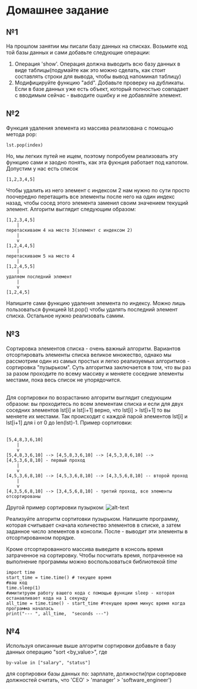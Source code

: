 # Домашнее задание
## №1
На прошлом занятии мы писали базу данных на списках. Возьмите код той базы данных и сами добавьте следующие операции:
1. Операция 'show'. Операция должна выводить всю базу данных в виде таблицы(подумайте как это можно сделать, как стоит составлять строки для вывода, чтобы вывод напоминал таблицу)
2. Модифицируйте функцию "add". Добавьте проверку на дубликаты. Если в базе данных уже есть объект, который полностью совпадает с вводимым сейчас - выводите ошибку и не добавляйте элемент. 


## №2 
Функция удаления элемента из массива реализована с помощью метода pop:

    lst.pop(index)
Но, мы легких путей не ищем, поэтому попробуем реализовать эту функцию сами и заодно понять, как эта фукнция работает под капотом. <br />
Допустим у нас есть список

    [1,2,3,4,5]
Чтобы удалить из него элемент с индексом 2 нам нужно по сути просто поочередно перетащить все элементы после него на один индекс назад, чтобы сосед этого элемента заменил своим значением текущий элемент. Алгоритм выглядит следующим образом:

    [1,2,3,4,5]
        |
    перетаскиваем 4 на место 3(элемент с индексом 2)
        |
        v
    [1,2,4,4,5]
        |
    перетаскиваем 5 на место 4
        |
    [1,2,4,5,5]
        |
    удаляем последний элемент
        |
        v
    [1,2,4,5]

Напишите сами функцию удаления элемента по индексу. Можно лишь пользоваться функцией lst.pop() чтобы
удалять последний элемент списка. Остальное нужно реализовать самим.



## №3
Сортировка элементов списка - очень важный алгоритм. Вариантов отсортировать элементы списка великое множество, однако мы рассмотрим один из самых простых и легко реализуемых алгоритмов - сортировка "пузырьком". Суть алгоритма заключается в том, что вы раз за разом проходите по всему массиву и меняете соседние элементы местами, пока весь список не упорядочится.<br /><br />

Для сортировки по возрастанию алгоритм выглядит следующим образом: вы проходитесь по всем элементам списка и если для двух соседних элементов lst[i] и lst[i+1] верно, что lst[i] > lst[i+1] то вы меняете их местами. Так происходит с каждой парой элементов lst[i] и lst[i+1] для i от 0 до len(lst)-1. Пример сортитовки:<br /><br />

    [5,4,8,3,6,10]  
        |  
        v  
    [5,4,8,3,6,10] --> [4,5,8,3,6,10] --> [4,5,3,8,6,10] --> [4,5,3,6,8,10] - первый проход
        |
        v
    [4,5,3,6,8,10] --> [4,5,3,6,8,10] --> [4,3,5,6,8,10] -- второй проход
        |
        v
    [4,3,5,6,8,10] --> [3,4,5,6,8,10] - третий проход, все элементы отсортированы 


Другой пример сортировки пузырком:
![alt-text](https://github.com/AlimAlb/Kvantorium_ML_course/blob/main/bubble_sort.gif)


Реализуйте алгоритм сортитовки пузырьком. Напишите программу, которая считывает сначала количество элементов в списке, а затем заданное число элементов в консоли. После - выводит эти элементы в отсортированном порядке. <br />

Кроме отсортированного массива выведите в консоль время затраченное на сортировку. Чтобы посчитать время, потраченное на выполнение программы можно воспользоваться библиотекой *time*

    import time
    start_time = time.time() # текущее время
    #ваш код
    time.sleep(1)
    #имититруем работу вашего кода с помощью функции sleep - которая останавливает кода на 1 секунду
    all_time = time.time() - start_time #текущее время минус время когда программа началась
    print("--- ", all_time,  "seconds ---")

## №4
Используя описанные выше алгоритм сортировки добавьте в базу данных операцию "sort <by_value>", где <br />

    by-value in ["salary", "status"]

 для сортировки базы данных по: зарплате, должности(при сортировке должностей считать, что 'CEO' > 'manager' > 'software_engineer')

